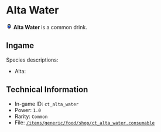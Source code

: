 # Alta Water

<img src="https://raw.githubusercontent.com/Ceterai/Enternia/main/items/generic/food/shop/ct_alta_water.png" alt="Alta Water icon" loading="lazy" height=16px width="auto" /> **Alta Water** is a common drink.

## Ingame

Species descriptions:

- Alta: 

## Technical Information

- In-game ID: `ct_alta_water`
- Power: `1.0`
- Rarity: `Common`
- File: [`/items/generic/food/shop/ct_alta_water.consumable`](https://github.com/Ceterai/Enternia/blob/main/items/generic/food/shop/ct_alta_water.consumable)
